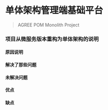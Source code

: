 # 单体架构管理端基础平台

> AGREE POM Monolith Project

### 项目从微服务版本重构为单体架构的说明
#### 原因说明
#### 解决了那些问题
#### 未解决问题
#### 优点
#### 缺点